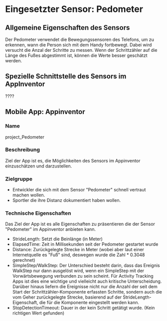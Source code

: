 # Eingesetzter Sensor: Pedometer

## Allgemeine Eigenschaften des Sensors
Der Pedometer verwendet die Bewegungssensoren des Telefons, um zu erkennen, wann die Person sich mit dem Handy fortbewegt. Dabei wird versucht die Anzal der Schritte zu messen. Wenn der Schrittzähler auf die Länge des Fußes abgestimmt ist, können die Werte besser geschätzt werden.

## Spezielle Schnittstelle des Sensors im AppInventor
????

## Mobile App: Appinventor

### Name
project_Pedometer

### Beschreibung
Ziel der App ist es, die Möglichkeiten des Sensors im Appinventor einzuschätzen und darzustellen.

### Zielgruppe
- Entwickler die sich mit dem Sensor "Pedometer" schnell vertraut machen wollen.
- Sportler die ihre Distanz dokumentiert haben wollen.

### Technische Eigenschaften
Das Ziel der App ist es alle Eigenschaften zu präsentieren die der Sensor "Pedometer" im Appinventor anbieten kann. 
- StrideLength: Setzt die Beinlänge (in Meter)
- ElapsedTime: Zeit in Millisekunden seit der Pedometer gestartet wurde
- Distance: Zurückgelegte Strecke in Meter (wobei aber laut einer Internetquelle es "Fuß" sind, deswegen wurde die Zahl * 0.3048 gerechnet)
- SimpleStep/WalkStep: Der Unterschied besteht darin, dass das Ereignis WalkStep nur dann ausgelöst wird, wenn ein SimpleStep mit der Vorwärtsbewegung verbunden zu sein scheint. Für Activity Tracking Apps ist dies eine wichtige und vielleicht auch kritische Unterscheidung. Darüber hinaus liefern die Ereignisse nicht nur die Anzahl der seit dem Start der Schrittzähler-Komponente erfassten Schritte, sondern auch die vom Geher zurückgelegte Strecke, basierend auf der StrideLength-Eigenschaft, die für die Komponente eingestellt werden kann.
- StopDetectionTimeout: Dauer in der kein Schritt getätigt wurde. (Kein richtigen Wert gefunden)
